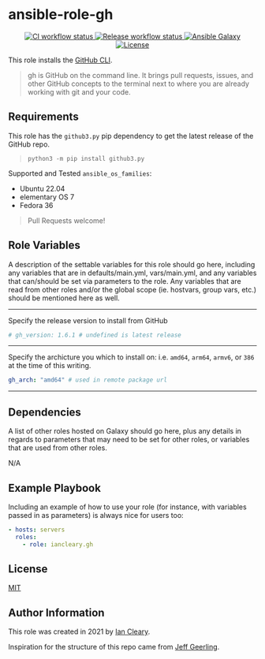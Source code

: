 ansible-role-gh
=========

<p align="center">

<a href="https://github.com/iancleary/ansible-role-gh/actions?query=workflow%3Aci" target="_blank">
    <img src="https://github.com/iancleary/ansible-role-gh/workflows/CI/badge.svg" alt="CI workflow status">
</a>

<a href="https://github.com/iancleary/ansible-role-gh/actions?query=workflow%3Arelease" target="_blank">
    <img src="https://github.com/iancleary/ansible-role-gh/workflows/Release/badge.svg" alt="Release workflow status">
</a>
<a href="https://galaxy.ansible.com/iancleary/gh" target="_blank">
    <img src="https://img.shields.io/badge/ansible--galaxy-iancleary.gh-blue.svg" alt="Ansible Galaxy">
</a>
<a href="https://raw.githubusercontent.com/iancleary/ansible-role-gh/main/LICENSE" target="_blank">
    <img src="https://img.shields.io/badge/license-MIT-blue.svg" alt="License">
</a>
</p>

This role installs the [GitHub CLI](https://github.com/cli/cli).

> gh is GitHub on the command line. It brings pull requests, issues, and other GitHub concepts to the terminal next to where you are already working with git and your code.

Requirements
------------

This role has the `github3.py` pip dependency to get the latest release of the GitHub repo.

> `python3 -m pip install github3.py`

Supported and Tested `ansible_os_families`:

* Ubuntu 22.04
* elementary OS 7
* Fedora 36

> Pull Requests welcome!

Role Variables
--------------

A description of the settable variables for this role should go here, including any variables that are in defaults/main.yml, vars/main.yml, and any variables that can/should be set via parameters to the role. Any variables that are read from other roles and/or the global scope (ie. hostvars, group vars, etc.) should be mentioned here as well.

------------

Specify the release version to install from GitHub

```yaml
# gh_version: 1.6.1 # undefined is latest release
```

------------

Specify the archicture you which to install on: i.e. `amd64`, `arm64`, `armv6`, or `386` at the time of this writing.

```yaml
gh_arch: "amd64" # used in remote package url
```
------------

Dependencies
------------

A list of other roles hosted on Galaxy should go here, plus any details in regards to parameters that may need to be set for other roles, or variables that are used from other roles.

N/A

Example Playbook
----------------

Including an example of how to use your role (for instance, with variables passed in as parameters) is always nice for users too:

```yaml
- hosts: servers
  roles:
    - role: iancleary.gh
```

License
-------

[MIT](LICENSE)

Author Information
------------------

This role was created in 2021 by [Ian Cleary](https://iancleary.me).

Inspiration for the structure of this repo came from [Jeff Geerling](https://github.com/geerlingguy/ansible-role-nginx).
